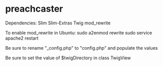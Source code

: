 preachcaster
============
Dependencies:
Slim
Slim-Extras
Twig
mod_rewrite

To enable mod_rewrite in Ubuntu: 
sudo a2enmod rewrite
sudo service apache2 restart

Be sure to rename "_config.php" to "config.php" and populate the values

Be sure to set the value of $twigDirectory in class TwigView

